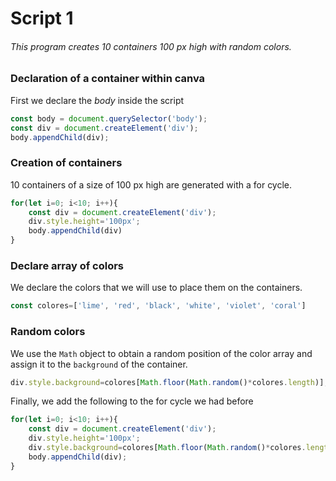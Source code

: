 # Script 1
###### This program creates 10 containers 100 px high with random colors.
### Declaration of a container within canva
First we declare the *body* inside the script
```javascript
const body = document.querySelector('body');
const div = document.createElement('div');
body.appendChild(div);
```

### Creation of containers
10 containers of a size of 100 px high are generated with a for cycle.

```javascript
for(let i=0; i<10; i++){
    const div = document.createElement('div');
    div.style.height='100px';
    body.appendChild(div)
}
```
### Declare array of colors
We declare the colors that we will use to place them on the containers.
```javascript
const colores=['lime', 'red', 'black', 'white', 'violet', 'coral']
```
### Random colors
We use the `Math` object to obtain a random position of the color array and assign it to the `background` of the container.

```Javascript
div.style.background=colores[Math.floor(Math.random()*colores.length)];
```
Finally, we add the following to the for cycle we had before
```javascript
for(let i=0; i<10; i++){
    const div = document.createElement('div');
    div.style.height='100px';
    div.style.background=colores[Math.floor(Math.random()*colores.length)]
    body.appendChild(div);
}
```